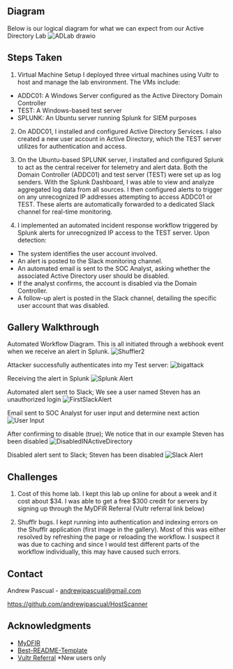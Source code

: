 <!-- Logical Diagram -->
## Diagram

Below is our logical diagram for what we can expect from our Active Directory Lab
![ADLab drawio](https://github.com/user-attachments/assets/f50a67eb-d6ca-42c5-bfb4-13f46bf41d24)

<!-- Steps -->
## Steps Taken
1. Virtual Machine Setup
I deployed three virtual machines using Vultr to host and manage the lab environment. The VMs include:

* ADDC01: A Windows Server configured as the Active Directory Domain Controller
* TEST: A Windows-based test server
* SPLUNK: An Ubuntu server running Splunk for SIEM purposes

2. On ADDC01, I installed and configured Active Directory Services. I also created a new user account in Active Directory, which the TEST server utilizes for authentication and access.

3. On the Ubuntu-based SPLUNK server, I installed and configured Splunk to act as the central receiver for telemetry and alert data. Both the Domain Controller (ADDC01) and test server (TEST) were set up as log senders. With the Splunk Dashboard, I was able to view and analyze aggregated log data from all sources. I then configured alerts to trigger on any unrecognized IP addresses attempting to access ADDC01 or TEST. These alerts are automatically forwarded to a dedicated Slack channel for real-time monitoring.

4. I implemented an automated incident response workflow triggered by Splunk alerts for unrecognized IP access to the TEST server. Upon detection:
* The system identifies the user account involved.
* An alert is posted to the Slack monitoring channel.
* An automated email is sent to the SOC Analyst, asking whether the associated Active Directory user should be disabled.
* If the analyst confirms, the account is disabled via the Domain Controller.
* A follow-up alert is posted in the Slack channel, detailing the specific user account that was disabled.

<!-- Images -->
## Gallery Walkthrough

Automated Workflow Diagram. This is all initiated through a webhook event when we receive an alert in Splunk.
![Shuffler2](https://github.com/user-attachments/assets/dffa80ee-6bbe-4fad-b894-1d31de822e20)

Attacker successfully authenticates into my Test server:
![bigattack](https://github.com/user-attachments/assets/cb63170b-9e08-4e86-8233-6fb0ec7b33af)


Receiving the alert in Splunk
![Splunk Alert](https://github.com/user-attachments/assets/d08fdb4a-23c2-4429-9f18-88e6244bb110)

Automated alert sent to Slack; We see a user named Steven has an unauthorized login
![FirstSlackAlert](https://github.com/user-attachments/assets/ea8d6a66-278a-4d18-aaeb-666aee826489)


Email sent to SOC Analyst for user input and determine next action
![User Input](https://github.com/user-attachments/assets/01e38d16-00aa-4161-9a62-9ad3114396a5)

After confirming to disable (true); We notice that in our example Steven has been disabled
![DisabledINActiveDirectory](https://github.com/user-attachments/assets/8642523b-7b8a-48af-9c19-e9f4ed82fe99)

Disabled alert sent to Slack; Steven has been disabled
![Slack Alert](https://github.com/user-attachments/assets/748dc4b6-d75b-4fc1-b923-e4b47f0c1515)

<!-- Challenges -->
## Challenges
1. Cost of this home lab. I kept this lab up online for about a week and it cost about $34. I was able to get a free $300 credit for servers by signing up through the MyDFIR Referral (Vultr referral link below) 

2. Shufflr bugs. I kept running into authentication and indexing errors on the Shufflr application (first image in the gallery). Most of this was either resolved by refreshing the page or reloading the workflow. I suspect it was due to caching and since I would test different parts of the workflow individually, this may have caused such errors.

<!-- CONTACT -->
## Contact

Andrew Pascual - andrewjpascual@gmail.com

https://github.com/andrewjpascual/HostScanner


<!-- ACKNOWLEDGMENTS -->
## Acknowledgments

* [MyDFIR](https://www.mydfir.com/)
* [Best-README-Template](https://github.com/othneildrew/Best-README-Template)
* [Vultr Referral](https://www.vultr.com/?ref=9765025-9J) *New users only
